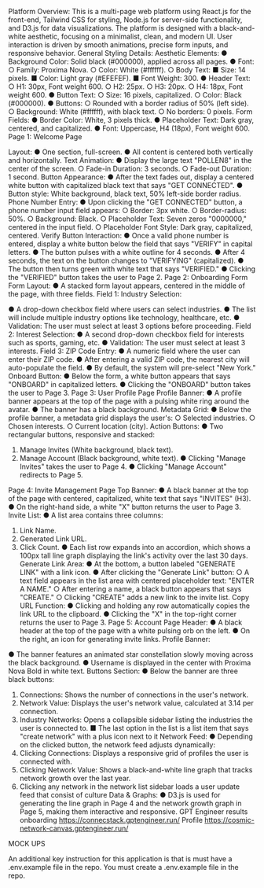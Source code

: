 Platform Overview:
This is a multi-page web platform using React.js for the front-end, Tailwind CSS for styling,
Node.js for server-side functionality, and D3.js for data visualizations. The platform is designed
with a black-and-white aesthetic, focusing on a minimalist, clean, and modern UI. User
interaction is driven by smooth animations, precise form inputs, and responsive behavior.
General Styling Details:
Aesthetic Elements:
● Background Color: Solid black (#000000), applied across all pages.
● Font:
○ Family: Proxima Nova.
○ Color: White (#ffffff).
○ Body Text:
■ Size: 14 pixels.
■ Color: Light gray (#EFEFEF).
■ Font Weight: 300.
● Header Text:
○ H1: 30px, Font weight 600.
○ H2: 25px.
○ H3: 20px.
○ H4: 18px, Font weight 600.
● Button Text:
○ Size: 16 pixels, capitalized.
○ Color: Black (#000000).
● Buttons:
○ Rounded with a border radius of 50% (left side).
○ Background: White (#ffffff), with black text.
○ No borders: 0 pixels.
Form Fields:
● Border Color: White, 3 pixels thick.
● Placeholder Text: Dark gray, centered, and capitalized.
● Font: Uppercase, H4 (18px), Font weight 600.
Page 1: Welcome Page

Layout:
● One section, full-screen.
● All content is centered both vertically and horizontally.
Text Animation:
● Display the large text "POLLEN8" in the center of the screen.
○ Fade-in Duration: 3 seconds.
○ Fade-out Duration: 1 second.
Button Appearance:
● After the text fades out, display a centered white button with capitalized black text that
says "GET CONNECTED".
● Button style: White background, black text, 50% left-side border radius.
Phone Number Entry:
● Upon clicking the "GET CONNECTED" button, a phone number input field appears:
○ Border: 3px white.
○ Border-radius: 50%.
○ Background: Black.
○ Placeholder Text: Seven zeros "0000000," centered in the input field.
○ Placeholder Font Style: Dark gray, capitalized, centered.
Verify Button Interaction:
● Once a valid phone number is entered, display a white button below the field that says
"VERIFY" in capital letters.
● The button pulses with a white outline for 4 seconds.
● After 4 seconds, the text on the button changes to "VERIFYING" (capitalized).
● The button then turns green with white text that says "VERIFIED."
● Clicking the "VERIFIED" button takes the user to Page 2.
Page 2: Onboarding Form
Form Layout:
● A stacked form layout appears, centered in the middle of the page, with three fields.
Field 1: Industry Selection:

● A drop-down checkbox field where users can select industries.
● The list will include multiple industry options like technology, healthcare, etc.
● Validation: The user must select at least 3 options before proceeding.
Field 2: Interest Selection:
● A second drop-down checkbox field for interests such as sports, gaming, etc.
● Validation: The user must select at least 3 interests.
Field 3: ZIP Code Entry:
● A numeric field where the user can enter their ZIP code.
● After entering a valid ZIP code, the nearest city will auto-populate the field.
● By default, the system will pre-select "New York."
Onboard Button:
● Below the form, a white button appears that says "ONBOARD" in capitalized letters.
● Clicking the "ONBOARD" button takes the user to Page 3.
Page 3: User Profile Page
Profile Banner:
● A profile banner appears at the top of the page with a pulsing white ring around the
avatar.
● The banner has a black background.
Metadata Grid:
● Below the profile banner, a metadata grid displays the user's:
○ Selected industries.
○ Chosen interests.
○ Current location (city).
Action Buttons:
● Two rectangular buttons, responsive and stacked:
1. Manage Invites (White background, black text).
2. Manage Account (Black background, white text).
● Clicking "Manage Invites" takes the user to Page 4.
● Clicking "Manage Account" redirects to Page 5.

Page 4: Invite Management Page
Top Banner:
● A black banner at the top of the page with centered, capitalized, white text that says
"INVITES" (H3).
● On the right-hand side, a white "X" button returns the user to Page 3.
Invite List:
● A list area contains three columns:
1. Link Name.
2. Generated Link URL.
3. Click Count.
● Each list row expands into an accordion, which shows a 100px tall line graph
displaying the link's activity over the last 30 days.
Generate Link Area:
● At the bottom, a button labeled "GENERATE LINK" with a link icon.
● After clicking the "Generate Link" button:
○ A text field appears in the list area with centered placeholder text: "ENTER A
NAME."
○ After entering a name, a black button appears that says "CREATE."
○ Clicking "CREATE" adds a new link to the invite list.
Copy URL Function:
● Clicking and holding any row automatically copies the link URL to the clipboard.
● Clicking the "X" in the top-right corner returns the user to Page 3.
Page 5: Account Page
Header:
● A black header at the top of the page with a white pulsing orb on the left.
● On the right, an icon for generating invite links.
Profile Banner:

● The banner features an animated star constellation slowly moving across the black
background.
● Username is displayed in the center with Proxima Nova Bold in white text.
Buttons Section:
● Below the banner are three black buttons:
1. Connections: Shows the number of connections in the user's network.
2. Network Value: Displays the user's network value, calculated at 3.14 per
connection.
3. Industry Networks: Opens a collapsible sidebar listing the industries the user is
connected to.
■ The last option in the list is a list item that says "create network" with a
plus icon next to it
Network Feed:
● Depending on the clicked button, the network feed adjusts dynamically:
1. Clicking Connections: Displays a responsive grid of profiles the user is
connected with.
2. Clicking Network Value: Shows a black-and-white line graph that tracks network
growth over the last year.
3. Clicking any network in the network list sidebar loads a user update feed that
consist of culture
Data & Graphs:
● D3.js is used for generating the line graph in Page 4 and the network growth graph in
Page 5, making them interactive and responsive.
GPT Engineer results
onboarding
https://connecstack.gptengineer.run/
Profile
https://cosmic-network-canvas.gptengineer.run/



MOCK UPS










 An additional key instruction for this application is that is must have a .env.example file in the repo. You must create a .env.example file in the repo.